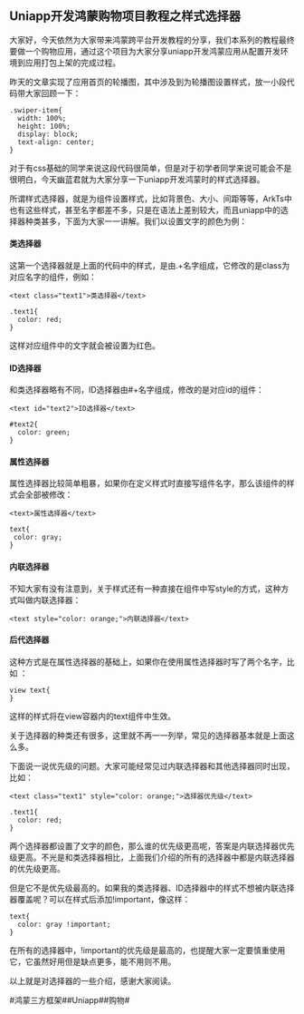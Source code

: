 ## Uniapp开发鸿蒙购物项目教程之样式选择器
大家好，今天依然为大家带来鸿蒙跨平台开发教程的分享，我们本系列的教程最终要做一个购物应用，通过这个项目为大家分享uniapp开发鸿蒙应用从配置开发环境到应用打包上架的完成过程。

昨天的文章实现了应用首页的轮播图，其中涉及到为轮播图设置样式，放一小段代码带大家回顾一下：
```
.swiper-item{
  width: 100%;
  height: 100%;
  display: block;
  text-align: center;
}
```
对于有css基础的同学来说这段代码很简单，但是对于初学者同学来说可能会不是很明白，今天幽蓝君就为大家分享一下uniapp开发鸿蒙时的样式选择器。

所谓样式选择器，就是为组件设置样式，比如背景色、大小、间距等等，ArkTs中也有这些样式，甚至名字都差不多，只是在语法上差别较大，而且uniapp中的选择器种类甚多，下面为大家一一讲解。我们以设置文字的颜色为例：

#### 类选择器

这第一个选择器就是上面的代码中的样式，是由.+名字组成，它修改的是class为对应名字的组件，例如：

```
<text class="text1">类选择器</text>

.text1{
  color: red;
}
```
这样对应组件中的文字就会被设置为红色。

#### ID选择器

和类选择器略有不同，ID选择器由#+名字组成，修改的是对应id的组件：

```
<text id="text2">ID选择器</text>

#text2{
  color: green;
}
```
#### 属性选择器

属性选择器比较简单粗暴，如果你在定义样式时直接写组件名字，那么该组件的样式会全部被修改：

```
<text>属性选择器</text>

text{
 color: gray;
}
```
#### 内联选择器

不知大家有没有注意到，关于样式还有一种直接在组件中写style的方式，这种方式叫做内联选择器：
```
<text style="color: orange;">内联选择器</text>

```

#### 后代选择器

这种方式是在属性选择器的基础上，如果你在使用属性选择器时写了两个名字，比如 ：
```
view text{
}
```

这样的样式将在view容器内的text组件中生效。

关于选择器的种类还有很多，这里就不再一一列举，常见的选择器基本就是上面这么多。

下面说一说优先级的问题。大家可能经常见过内联选择器和其他选择器同时出现，比如：

```
<text class="text1" style="color: orange;">选择器优先级</text>

.text1{
  color: red;
}
```
两个选择器都设置了文字的颜色，那么谁的优先级更高呢，答案是内联选择器优先级更高。不光是和类选择器相比，上面我们介绍的所有的选择器中都是内联选择器的优先级更高。

但是它不是优先级最高的。如果我的类选择器、ID选择器中的样式不想被内联选择器覆盖呢？可以在样式后添加!important，像这样：

```
text{
  color: gray !important;
}
```
在所有的选择器中，!important的优先级是最高的，也提醒大家一定要慎重使用它，它虽然好用但是缺点更多，能不用则不用。

以上就是对选择器的一些介绍，感谢大家阅读。

#鸿蒙三方框架##Uniapp##购物#
